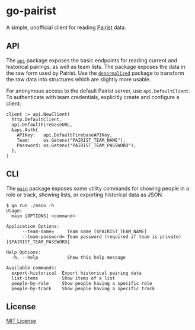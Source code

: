 # go-pairist

A simple, unofficial client for reading [Pairist](https://pair.ist/) data.


## API

The [`api`](api/) package exposes the basic endpoints for reading current and historical pairings, as well as team lists. The package exposes the data in the raw form used by Pairist. Use the [`denormalized`](denormalized/) package to transform the raw data into structures which are slightly more usable.

For anonymous access to the default Pairist server, use `api.DefaultClient`. To authenticate with team credentials, explicitly create and configure a client:

    client := api.NewClient(
      http.DefaultClient,
      api.DefaultFirebaseURL,
      &api.Auth{
        APIKey:   api.DefaultFirebaseAPIKey,
        Team:     os.Getenv("PAIRIST_TEAM_NAME"),
        Password: os.Getenv("PAIRIST_TEAM_PASSWORD"),
      },
    )


## CLI

The [`main`](main/) package exposes some utility commands for showing people in a role or track, showing lists, or exporting historical data as JSON.

    $ go run ./main -h
    Usage:
      main [OPTIONS] <command>

    Application Options:
          --team-name=     Team name [$PAIRIST_TEAM_NAME]
          --team-password= Team password (required if team is private) [$PAIRIST_TEAM_PASSWORD]

    Help Options:
      -h, --help           Show this help message

    Available commands:
      export-historical  Export historical pairing data
      list-items         Show items of a list
      people-by-role     Show people having a specific role
      people-by-track    Show people having a specific track


## License

[MIT License](LICENSE)
